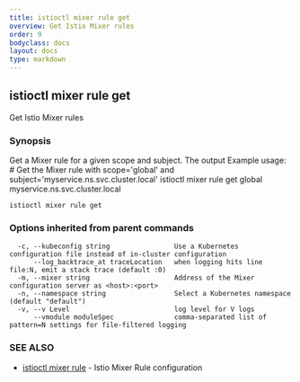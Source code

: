```yaml
---
title: istioctl mixer rule get
overview: Get Istio Mixer rules
order: 9
bodyclass: docs
layout: docs
type: markdown
---
```

## istioctl mixer rule get

Get Istio Mixer rules

### Synopsis



Get a Mixer rule for a given scope and subject. The output
Example usage:
	# Get the Mixer rule with scope='global' and subject='myservice.ns.svc.cluster.local'
    istioctl mixer rule get global myservice.ns.svc.cluster.local


```
istioctl mixer rule get
```

### Options inherited from parent commands

```
  -c, --kubeconfig string                Use a Kubernetes configuration file instead of in-cluster configuration
      --log_backtrace_at traceLocation   when logging hits line file:N, emit a stack trace (default :0)
  -m, --mixer string                     Address of the Mixer configuration server as <host>:<port>
  -n, --namespace string                 Select a Kubernetes namespace (default "default")
  -v, --v Level                          log level for V logs
      --vmodule moduleSpec               comma-separated list of pattern=N settings for file-filtered logging
```

### SEE ALSO
* [istioctl mixer rule](istioctl_mixer_rule.html)	 - Istio Mixer Rule configuration

